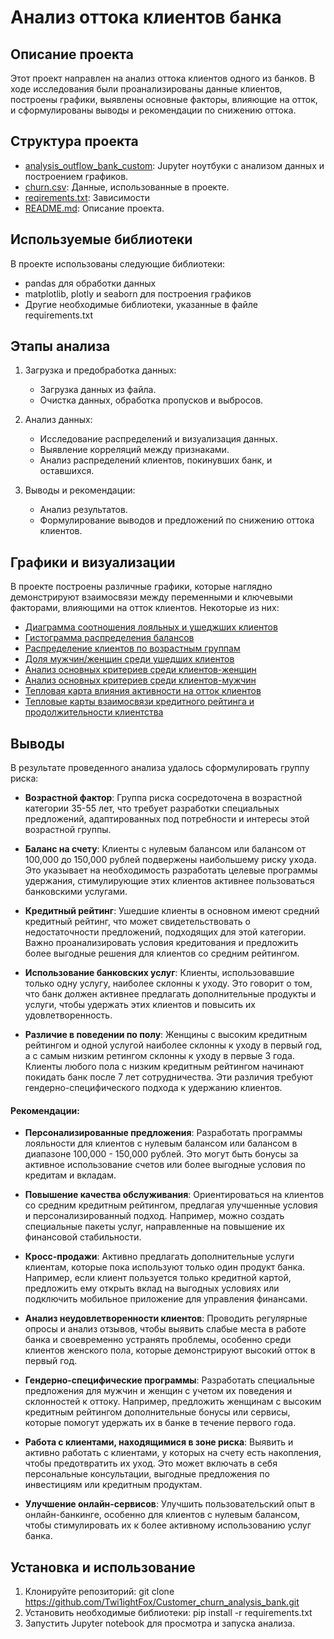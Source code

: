 # Анализ оттока клиентов банка
## Описание проекта
Этот проект направлен на анализ оттока клиентов одного из банков. В ходе исследования были проанализированы данные клиентов, построены графики, выявлены основные факторы, влияющие на отток, и сформулированы выводы и рекомендации по снижению оттока.

## Структура проекта

- [analysis_outflow_bank_custom](https://github.com/Dashaklen/Customer_churn_analysis_bank/blob/main/analysis_outflow_bank%20_custom.ipynb): Jupyter ноутбуки с анализом данных и построением графиков.
- [churn.csv](https://github.com/Dashaklen/Customer_churn_analysis_bank/blob/main/churn.csv): Данные, использованные в проекте.
- [reqirements.txt](https://github.com/Dashaklen/Customer_churn_analysis_bank/blob/main/requirements.txt): Зависимости
- [README.md](https://github.com/Dashaklen/Customer_churn_analysis_bank/blob/main/README.md): Описание проекта.

## Используемые библиотеки

В проекте использованы следующие библиотеки:

- pandas для обработки данных
- matplotlib, plotly и seaborn для построения графиков
- Другие необходимые библиотеки, указанные в файле requirements.txt

## Этапы анализа

1. Загрузка и предобработка данных:
   - Загрузка данных из файла.
   - Очистка данных, обработка пропусков и выбросов.

2. Анализ данных:
   - Исследование распределений и визуализация данных.
   - Выявление корреляций между признаками.
   - Анализ распределений клиентов, покинувших банк, и оставшихся.

4. Выводы и рекомендации:
   - Анализ результатов.
   - Формулирование выводов и предложений по снижению оттока клиентов.

## Графики и визуализации

В проекте построены различные графики, которые наглядно демонстрируют взаимосвязи между переменными и ключевыми факторами, влияющими на отток клиентов. Некоторые из них:
- [Диаграмма соотношения лояльных и ушеджших клиентов](https://github.com/Dashaklen/Customer_churn_analysis_bank/blob/main/%D0%93%D1%80%D0%B0%D1%84%D0%B8%D0%BA%D0%B8/%D0%94%D0%BE%D0%BB%D1%8F%D0%9D%D0%B5%D0%BB%D0%BE%D1%8F%D0%BB%D1%8C%D0%BD%D1%8B%D1%85%D0%9A%D0%BB%D0%B8%D0%B5%D0%BD%D1%82%D0%BE%D0%B2.png)
- [Гистограмма распределения балансов](https://github.com/Dashaklen/Customer_churn_analysis_bank/blob/main/%D0%93%D1%80%D0%B0%D1%84%D0%B8%D0%BA%D0%B8/%D0%A0%D0%B0%D1%81%D0%BF%D1%80%D0%B5%D0%B4%D0%B5%D0%BB%D0%B5%D0%BD%D0%B8%D0%B5%D0%91%D0%B0%D0%BB%D0%B0%D0%BD%D1%81%D0%B0.png)
- [Распределение клиентов по возрастным группам](https://github.com/Dashaklen/Customer_churn_analysis_bank/blob/main/%D0%93%D1%80%D0%B0%D1%84%D0%B8%D0%BA%D0%B8/%D0%A0%D0%B0%D1%81%D0%BF%D1%80%D0%B5%D0%B4%D0%B5%D0%BB%D0%B5%D0%BD%D0%B8%D0%B5%D0%92%D0%BE%D0%B7%D1%80%D0%B0%D1%81%D1%82%D0%B0.png)
- [Доля мужчин/женщин среди ушедших клиентов](https://github.com/Dashaklen/Customer_churn_analysis_bank/blob/main/%D0%93%D1%80%D0%B0%D1%84%D0%B8%D0%BA%D0%B8/%D0%94%D0%BE%D0%BB%D1%8F%D0%9C%D1%83%D0%B6%D1%87%D0%B8%D0%BD%D0%96%D0%B5%D0%BD%D1%89%D0%B8%D0%BD.png)
- [Анализ основных критериев среди клиентов-женщин](https://github.com/Dashaklen/Customer_churn_analysis_bank/blob/main/%D0%93%D1%80%D0%B0%D1%84%D0%B8%D0%BA%D0%B8/%D0%90%D0%BD%D0%B0%D0%BB%D0%B8%D0%B7%D0%A3%D1%88%D0%B5%D0%B4%D1%88%D0%B8%D1%85%D0%96%D0%B5%D0%BD%D1%89%D0%B8%D0%BD.png)
- [Анализ основных критериев среди клиентов-мужчин](https://github.com/Dashaklen/Customer_churn_analysis_bank/blob/main/%D0%93%D1%80%D0%B0%D1%84%D0%B8%D0%BA%D0%B8/%D0%90%D0%BD%D0%B0%D0%BB%D0%B8%D0%B7%D0%A3%D1%88%D0%B5%D0%B4%D1%88%D0%B8%D1%85%D0%9C%D0%A3%D0%B6%D1%87%D0%B8%D0%BD.png)
- [Тепловая карта влияния активности на отток клиентов](https://github.com/Dashaklen/Customer_churn_analysis_bank/blob/main/%D0%93%D1%80%D0%B0%D1%84%D0%B8%D0%BA%D0%B8/%D0%90%D0%BD%D0%B0%D0%BB%D0%B8%D0%B7%D0%A3%D1%88%D0%B5%D0%B4%D1%88%D0%B8%D1%85%D0%9C%D0%A3%D0%B6%D1%87%D0%B8%D0%BD.png)
- [Тепловые карты взаимосвязи кредитного рейтинга и продолжительности клиентства](https://github.com/Dashaklen/Customer_churn_analysis_bank/blob/main/%D0%93%D1%80%D0%B0%D1%84%D0%B8%D0%BA%D0%B8/%D0%9F%D1%80%D0%BE%D1%86%D0%B5%D0%BD%D1%82%D0%9E%D1%82%D1%82%D0%BE%D0%BA%D0%B0%D0%9F%D0%BE%D0%9A%D1%80%D0%B5%D0%B4%D0%B8%D1%82%D0%A0%D0%B5%D0%B9%D1%82%D0%B8%D0%BD%D0%B3%D1%83%D0%9A%D0%BB%D0%B8%D0%B5%D0%BD%D1%81%D1%82%D0%B2%D1%83.png)

## Выводы
В результате проведенного анализа удалось сформулировать группу риска:

* **Возрастной фактор**: 
Группа риска сосредоточена в возрастной категории 35-55 лет, что требует разработки специальных предложений, адаптированных под потребности и интересы этой возрастной группы.

* **Баланс на счету**: 
Клиенты с нулевым балансом или балансом от 100,000 до 150,000 рублей подвержены наибольшему риску ухода. Это указывает на необходимость разработать целевые программы удержания, стимулирующие этих клиентов активнее пользоваться банковскими услугами.

* **Кредитный рейтинг**: 
Ушедшие клиенты в основном имеют средний кредитный рейтинг, что может свидетельствовать о недостаточности предложений, подходящих для этой категории. Важно проанализировать условия кредитования и предложить более выгодные решения для клиентов со средним рейтингом.

* **Использование банковских услуг**:
 Клиенты, использовавшие только одну услугу, наиболее склонны к уходу. Это говорит о том, что банк должен активнее предлагать дополнительные продукты и услуги, чтобы удержать этих клиентов и повысить их удовлетворенность.

* **Различие в поведении по полу**: 
Женщины с высоким кредитным рейтингом и одной услугой наиболее склонны к уходу в первый год, а с самым низким ретингом склонны к уходу в первые 3 года. Клиенты любого пола с низким кредитным рейтингом начинают покидать банк после 7 лет сотрудничества. Эти различия требуют гендерно-специфического подхода к удержанию клиентов.

#### **Рекомендации**:
* **Персонализированные предложения**: 
Разработать программы лояльности для клиентов с нулевым балансом или балансом в диапазоне 100,000 - 150,000 рублей. Это могут быть бонусы за активное использование счетов или более выгодные условия по кредитам и вкладам.

* **Повышение качества обслуживания**: 
Ориентироваться на клиентов со средним кредитным рейтингом, предлагая улучшенные условия и персонализированный подход. Например, можно создать специальные пакеты услуг, направленные на повышение их финансовой стабильности.

* **Кросс-продажи**: 
Активно предлагать дополнительные услуги клиентам, которые пока используют только один продукт банка. Например, если клиент пользуется только кредитной картой, предложить ему открыть вклад на выгодных условиях или подключить мобильное приложение для управления финансами.

* **Анализ неудовлетворенности клиентов**:
Проводить регулярные опросы и анализ отзывов, чтобы выявить слабые места в работе банка и своевременно устранять проблемы, особенно среди клиентов женского пола, которые демонстрируют высокий отток в первый год.

* **Гендерно-специфические программы**: 
Разработать специальные предложения для мужчин и женщин с учетом их поведения и склонностей к оттоку. Например, предложить женщинам с высоким кредитным рейтингом дополнительные бонусы или сервисы, которые помогут удержать их в банке в течение первого года.

* **Работа с клиентами, находящимися в зоне риска**:
Выявить и активно работать с клиентами, у которых на счету есть накопления, чтобы предотвратить их уход. Это может включать в себя персональные консультации, выгодные предложения по инвестициям или кредитным продуктам.

* **Улучшение онлайн-сервисов**: 
Улучшить пользовательский опыт в онлайн-банкинге, особенно для клиентов с нулевым балансом, чтобы стимулировать их к более активному использованию услуг банка.



## Установка и использование

1. Клонируйте репозиторий:
   git clone https://github.com/Twi1ightFox/Customer_churn_analysis_bank.git
2. Установить необходимые библиотеки:
   pip install -r requirements.txt
3. Запустить Jupyter notebook для просмотра и запуска анализа.
